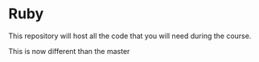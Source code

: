 # Ruby
This repository will host all the code that you will need during the course.

This is now different than the master

